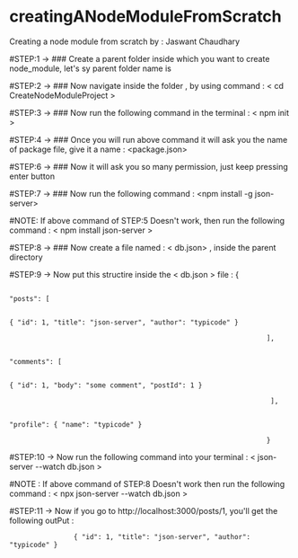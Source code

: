 # creatingANodeModuleFromScratch
Creating a node module from scratch by : Jaswant Chaudhary

#STEP:1 -> ### Create a parent folder inside which you want to create node_module, let's sy parent folder name is <CreateNodeModuleProject>
  
#STEP:2 -> ### Now navigate inside the folder <CreateNodeModuleProject>, by using command : < cd CreateNodeModuleProject >
  
#STEP:3 -> ### Now run the following command in the terminal : < npm init >
  
#STEP:4 -> ### Once you will run above command it will ask you the name of package file, give it a name : <package.json>
  
#STEP:6 -> ### Now it will ask you so many permission, just keep pressing enter button
  
#STEP:7 -> ### Now run the following command : <npm install -g json-server> 
  
#NOTE: If above command of STEP:5 Doesn't work, then run the following command : < npm install json-server >

#STEP:8 -> ### Now create a file named : < db.json> , inside the parent directory <CreateNodeModuleProject>

#STEP:9 -> Now put this structire inside the < db.json > file :
                                                                {
                                                                
                                                                   "posts": [
                                                                    
                                                                              { "id": 1, "title": "json-server", "author": "typicode" }
                                                                  
                                                                    ],
                                                                  
                                                                    "comments": [
                                                                   
                                                                                { "id": 1, "body": "some comment", "postId": 1 }
                                                                  
                                                                     ],
                                                                  
                                                                      "profile": { "name": "typicode" }
                                                                
                                                                    }
  
#STEP:10 -> Now run the following command into your terminal : < json-server --watch db.json > 
  
#NOTE : If above command of STEP:8 Doesn't work then run the following command : < npx json-server --watch db.json >

#STEP:11 -> Now if you go to http://localhost:3000/posts/1, you'll get the following outPut : 

                    { "id": 1, "title": "json-server", "author": "typicode" }

